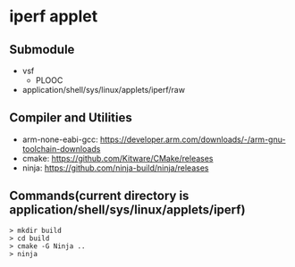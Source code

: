 # iperf applet

## Submodule
- vsf
  - PLOOC
- application/shell/sys/linux/applets/iperf/raw

## Compiler and Utilities
- arm-none-eabi-gcc: https://developer.arm.com/downloads/-/arm-gnu-toolchain-downloads
- cmake: https://github.com/Kitware/CMake/releases
- ninja: https://github.com/ninja-build/ninja/releases

## Commands(current directory is application/shell/sys/linux/applets/iperf)
```
> mkdir build
> cd build
> cmake -G Ninja ..
> ninja
```
